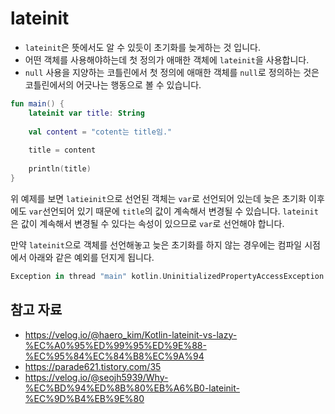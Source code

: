 # lateinit
- `lateinit`은 뜻에서도 알 수 있듯이 초기화를 늦게하는 것 입니다.
- 어떤 객체를 사용해야하는데 첫 정의가 애매한 객체에 `lateinit`을 사용합니다.
- `null` 사용을 지양하는 코틀린에서 첫 정의에 애매한 객체를 `null`로 정의하는 것은 코틀린에서의 어긋나는 행동으로 볼 수 있습니다.

```Kotlin
fun main() {  
    lateinit var title: String  
  
    val content = "cotent는 title임."  
  
    title = content  
  
    println(title)  
}
```
위 예제를 보면 `latieinit`으로 선언된 객체는 `var`로 선언되어 있는데 늦은 초기화 이후에도 `var`선언되어 있기 때문에 `title`의 값이 계속해서 변경될 수 있습니다.
`lateinit`은 값이 계속해서 변경될 수 있다는 속성이 있으므로 `var`로 선언해야 합니다.

만약 `lateinit`으로 객체를 선언해놓고 늦은 초기화를 하지 않는 경우에는 컴파일 시점에서 아래와 같은 예외를 던지게 됩니다.
```kotlin
Exception in thread "main" kotlin.UninitializedPropertyAccessException: lateinit property text has not been initialized
```
## 참고 자료
- https://velog.io/@haero_kim/Kotlin-lateinit-vs-lazy-%EC%A0%95%ED%99%95%ED%9E%88-%EC%95%84%EC%84%B8%EC%9A%94
- https://parade621.tistory.com/35
- https://velog.io/@seojh5939/Why-%EC%BD%94%ED%8B%80%EB%A6%B0-lateinit-%EC%9D%B4%EB%9E%80